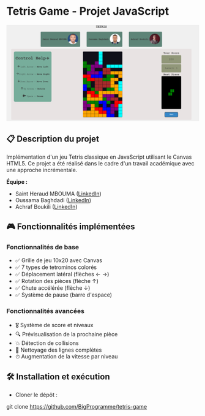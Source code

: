 # Tetris Game - Projet JavaScript

![Tetris Screenshot](/assets/images/game_pic.png) 

## 📋 Description du projet
Implémentation d'un jeu Tetris classique en JavaScript utilisant le Canvas HTML5. Ce projet a été réalisé dans le cadre d'un travail académique avec une approche incrémentale.

**Équipe :**  
- Saint Heraud MBOUMA ([LinkedIn](https://www.linkedin.com/in/sainthm))  
- Oussama Baghdadi ([LinkedIn](https://www.linkedin.com/in/oussamabaghdadi))  
- Achraf Boukili ([LinkedIn](https://www.linkedin.com/in/achrafboukili))

## 🎮 Fonctionnalités implémentées
### Fonctionnalités de base
- ✅ Grille de jeu 10x20 avec Canvas
- ✅ 7 types de tetrominos colorés
- ✅ Déplacement latéral (flèches ← →)
- ✅ Rotation des pièces (flèche ↑)
- ✅ Chute accélérée (flèche ↓)
- ✅ Système de pause (barre d'espace)

### Fonctionnalités avancées
- 🎖 Système de score et niveaux
- 🔍 Prévisualisation de la prochaine pièce
- 💥 Détection de collisions
- 🧹 Nettoyage des lignes complètes
- ⏱ Augmentation de la vitesse par niveau

## 🛠 Installation et exécution
- Cloner le dépôt :

git clone  https://github.com/BigProgramme/tetris-game
